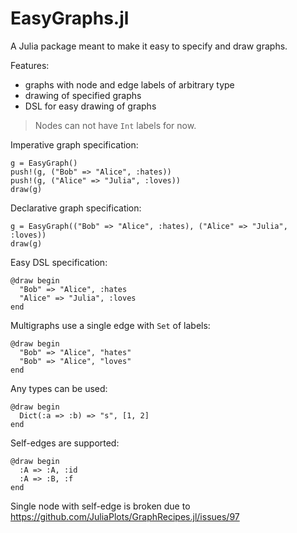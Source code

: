 # EasyGraphs.jl

A Julia package meant to make it easy to specify and draw graphs.

Features:
- graphs with node and edge labels of arbitrary type
- drawing of specified graphs
- DSL for easy drawing of graphs

> Nodes can not have `Int` labels for now.

Imperative graph specification:
```
g = EasyGraph()
push!(g, ("Bob" => "Alice", :hates))
push!(g, ("Alice" => "Julia", :loves))
draw(g)
```

Declarative graph specification:
```
g = EasyGraph(("Bob" => "Alice", :hates), ("Alice" => "Julia", :loves))
draw(g)
```

Easy DSL specification:
```
@draw begin
  "Bob" => "Alice", :hates
  "Alice" => "Julia", :loves
end
```

Multigraphs use a single edge with `Set` of labels:
```
@draw begin
  "Bob" => "Alice", "hates"
  "Bob" => "Alice", "loves"
end
```

Any types can be used:
```
@draw begin
  Dict(:a => :b) => "s", [1, 2]
end
```

Self-edges are supported:
```
@draw begin
  :A => :A, :id
  :A => :B, :f
end
```

Single node with self-edge is broken due to https://github.com/JuliaPlots/GraphRecipes.jl/issues/97
